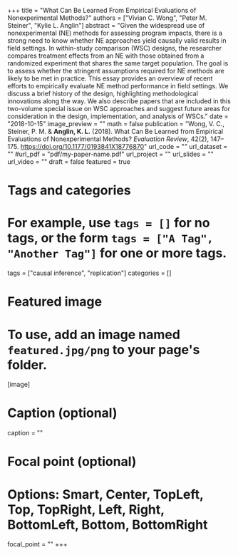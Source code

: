 +++
title = "What Can Be Learned From Empirical Evaluations of Nonexperimental Methods?"
authors = ["Vivian C. Wong", "Peter M. Steiner", "Kylie L. Anglin"]
abstract = "Given the widespread use of nonexperimental (NE) methods for assessing program impacts, there is a strong need to know whether NE approaches yield causally valid results in field settings. In within-study comparison (WSC) designs, the researcher compares treatment effects from an NE with those obtained from a randomized experiment that shares the same target population. The goal is to assess whether the stringent assumptions required for NE methods are likely to be met in practice. This essay provides an overview of recent efforts to empirically evaluate NE method performance in field settings. We discuss a brief history of the design, highlighting methodological innovations along the way. We also describe papers that are included in this two-volume special issue on WSC approaches and suggest future areas for consideration in the design, implementation, and analysis of WSCs."
date = "2018-10-15"
image_preview = ""
math = false
publication = "Wong, V. C., Steiner, P. M. & **Anglin, K. L.** (2018). What Can Be Learned from Empirical Evaluations of Nonexperimental Methods? *Evaluation Review*, 42(2), 147–175. https://doi.org/10.1177/0193841X18776870"
url_code = ""
url_dataset = ""
#url_pdf = "pdf/my-paper-name.pdf"
url_project = ""
url_slides = ""
url_video = ""
draft = false
featured = true



# Tags and categories
# For example, use `tags = []` for no tags, or the form `tags = ["A Tag", "Another Tag"]` for one or more tags.
tags = ["causal inference", "replication"]
categories = []

# Featured image
# To use, add an image named `featured.jpg/png` to your page's folder.
[image]
  # Caption (optional)
  caption = ""

  # Focal point (optional)
  # Options: Smart, Center, TopLeft, Top, TopRight, Left, Right, BottomLeft, Bottom, BottomRight
  focal_point = ""
+++

